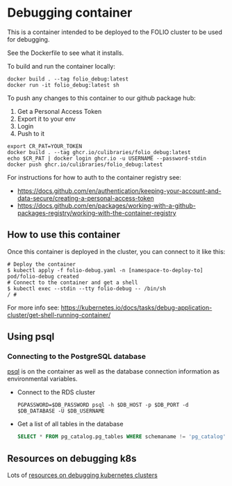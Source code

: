 # Debugging container

This is a container intended to be deployed to the FOLIO cluster to be used for debugging.

See the Dockerfile to see what it installs.

To build and run the container locally:

```
docker build . --tag folio_debug:latest
docker run -it folio_debug:latest sh
```

To push any changes to this container to our github package hub:

1. Get a Personal Access Token
2. Export it to your env
3. Login
4. Push to it

```
export CR_PAT=YOUR_TOKEN
docker build . --tag ghcr.io/culibraries/folio_debug:latest
echo $CR_PAT | docker login ghcr.io -u USERNAME --password-stdin
docker push ghcr.io/culibraries/folio_debug:latest
```

For instructions for how to auth to the container registry see:
* https://docs.github.com/en/authentication/keeping-your-account-and-data-secure/creating-a-personal-access-token
* https://docs.github.com/en/packages/working-with-a-github-packages-registry/working-with-the-container-registry

## How to use this container

Once this container is deployed in the cluster, you can connect to it like this:

```shell
# Deploy the container
$ kubectl apply -f folio-debug.yaml -n [namespace-to-deploy-to]
pod/folio-debug created
# Connect to the container and get a shell
$ kubectl exec --stdin --tty folio-debug -- /bin/sh
/ #
```

For more info see: https://kubernetes.io/docs/tasks/debug-application-cluster/get-shell-running-container/

## Using psql

### Connecting to the PostgreSQL database

[psql](https://www.postgresql.org/docs/9.2/app-psql.html) is on the container as well as the database connection information as environmental variables.

* Connect to the RDS cluster

    ```shell
    PGPASSWORD=$DB_PASSWORD psql -h $DB_HOST -p $DB_PORT -d $DB_DATABASE -U $DB_USERNAME
    ```

* Get a list of all tables in the database

    ```sql
    SELECT * FROM pg_catalog.pg_tables WHERE schemaname != 'pg_catalog' AND schemaname != 'information_schema';
    ```

## Resources on debugging k8s

Lots of [resources on debugging kubernetes clusters](https://kubernetes.io/docs/tasks/debug-application-cluster)
